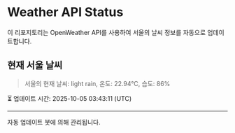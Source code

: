 
# Weather API Status

이 리포지토리는 OpenWeather API를 사용하여 서울의 날씨 정보를 자동으로 업데이트합니다.

## 현재 서울 날씨
> 서울의 현재 날씨: light rain, 온도: 22.94°C, 습도: 86%

⏳ 업데이트 시간: 2025-10-05 03:43:11 (UTC)

---
자동 업데이트 봇에 의해 관리됩니다.
